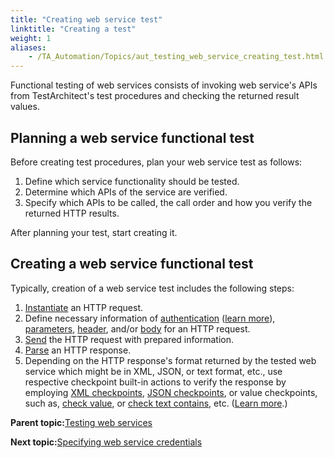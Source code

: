 ```yaml
--- 
title: "Creating web service test"
linktitle: "Creating a test"
weight: 1
aliases: 
    - /TA_Automation/Topics/aut_testing_web_service_creating_test.html
---
```


Functional testing of web services consists of invoking web service's APIs from TestArchitect's test procedures and checking the returned result values.

## Planning a web service functional test

Before creating test procedures, plan your web service test as follows:

1.  Define which service functionality should be tested.
2.  Determine which APIs of the service are verified.
3.  Specify which APIs to be called, the call order and how you verify the returned HTTP results.

After planning your test, start creating it.

## Creating a web service functional test

Typically, creation of a web service test includes the following steps:

1.  [Instantiate](/TA_Automation/Topics/bia_create_http_request.html) an HTTP request.
2.  Define necessary information of [authentication](/TA_Automation/Topics/bia_authenticate.html) \([learn more](/TA_Automation/Topics/aut_testing_web_service_specifying_credentials.html)\), [parameters](/TA_Automation/Topics/bia_add_http_parameter.html), [header](/TA_Automation/Topics/bia_add_http_header.html), and/or [body](/TA_Automation/Topics/bia_add_http_body.html) for an HTTP request.
3.  [Send](/TA_Automation/Topics/bia_send_http_request.html) the HTTP request with prepared information.
4.  [Parse](/TA_Automation/Topics/bia_parse_http_response.html) an HTTP response.
5.  Depending on the HTTP response's format returned by the tested web service which might be in XML, JSON, or text format, etc., use respective checkpoint built-in actions to verify the response by employing [XML checkpoints](/TA_Automation/Topics/bia_XML.html), [JSON checkpoints](/TA_Automation/Topics/bia_JSON.html), or value checkpoints, such as, [check value](/TA_Automation/Topics/bia_check_value.html), or [check text contains](/TA_Automation/Topics/bia_check_text_contains.html), etc. \([Learn more](/TA_Automation/Topics/aut_testing_web_service_using_checkpoints.html).\)

**Parent topic:**[Testing web services](/TA_Automation/Topics/aut_testing_web_service.html)

**Next topic:**[Specifying web service credentials](/TA_Automation/Topics/aut_testing_web_service_specifying_credentials.html)


